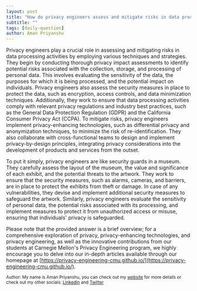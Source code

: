 ```yaml
---
layout: post
title: "How do privacy engineers assess and mitigate risks in data processing activities?"
subtitle: ""
tags: [daily-question]
author: Aman Priyanshu
---
```


Privacy engineers play a crucial role in assessing and mitigating risks in data processing activities by employing various techniques and strategies. They begin by conducting thorough privacy impact assessments to identify potential risks associated with the collection, storage, and processing of personal data. This involves evaluating the sensitivity of the data, the purposes for which it is being processed, and the potential impact on individuals. Privacy engineers also assess the security measures in place to protect the data, such as encryption, access controls, and data minimization techniques. Additionally, they work to ensure that data processing activities comply with relevant privacy regulations and industry best practices, such as the General Data Protection Regulation (GDPR) and the California Consumer Privacy Act (CCPA). To mitigate risks, privacy engineers implement privacy-enhancing technologies, such as differential privacy and anonymization techniques, to minimize the risk of re-identification. They also collaborate with cross-functional teams to design and implement privacy-by-design principles, integrating privacy considerations into the development of products and services from the outset.

To put it simply, privacy engineers are like security guards in a museum. They carefully assess the layout of the museum, the value and significance of each exhibit, and the potential threats to the artwork. They work to ensure that the security measures, such as alarms, cameras, and barriers, are in place to protect the exhibits from theft or damage. In case of any vulnerabilities, they devise and implement additional security measures to safeguard the artwork. Similarly, privacy engineers evaluate the sensitivity of personal data, the potential risks associated with its processing, and implement measures to protect it from unauthorized access or misuse, ensuring that individuals' privacy is safeguarded.

Please note that the provided answer is a brief overview; for a comprehensive exploration of privacy, privacy-enhancing technologies, and privacy engineering, as well as the innovative contributions from our students at Carnegie Mellon's Privacy Engineering program, we highly encourage you to delve into our in-depth articles available through our homepage at [https://privacy-engineering-cmu.github.io/](https://privacy-engineering-cmu.github.io/).

<small>Author: My name is Aman Priyanshu, you can check out my [website](https://amanpriyanshu.github.io/) for more details or check out my other socials: [LinkedIn](https://www.linkedin.com/in/aman-priyanshu/) and [Twitter](https://twitter.com/AmanPriyanshu6)</small>
